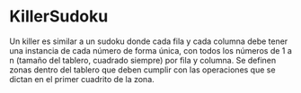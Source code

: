 # KillerSudoku
Un killer es similar a un sudoku donde cada fila y cada columna debe tener una instancia de cada número de forma única, con todos los números de 1 a n (tamaño del tablero, cuadrado siempre) por fila y columna. Se definen zonas dentro del tablero que deben cumplir con las operaciones que se dictan en el primer cuadrito de la zona.
